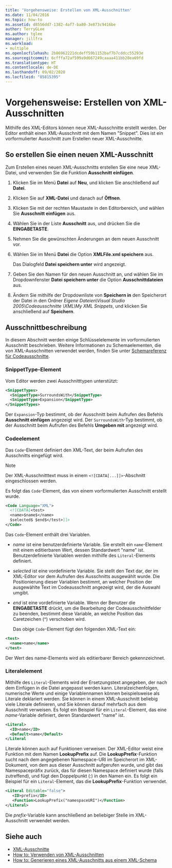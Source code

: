 ```yaml
---
title: 'Vorgehensweise: Erstellen von XML-Ausschnitten'
ms.date: 11/04/2016
ms.topic: how-to
ms.assetid: d8556dd7-1382-4af7-ba80-3e873c9416be
author: TerryGLee
ms.author: tglee
manager: jillfra
ms.workload:
- multiple
ms.openlocfilehash: 2b86962221dcdeff59b1152baf7b7cddcc55293e
ms.sourcegitcommit: 6cfffa72af599a9d667249caaaa411bb28ea69fd
ms.translationtype: HT
ms.contentlocale: de-DE
ms.lasthandoff: 09/02/2020
ms.locfileid: "85815395"
---
```

# <a name="how-to-create-xml-snippets"></a>Vorgehensweise: Erstellen von XML-Ausschnitten

Mithilfe des XML-Editors können neue XML-Ausschnitte erstellt werden. Der Editor enthält einen XML-Ausschnitt mit dem Namen "Snippet". Dies ist ein vorformulierter Ausschnitt zum Erstellen neuer XML-Ausschnitte.

## <a name="to-create-a-new-xml-snippet"></a>So erstellen Sie einen neuen XML-Ausschnitt

Zum Erstellen eines neuen XML-Ausschnitts erstellen Sie eine neue XML-Datei, und verwenden Sie die Funktion **Ausschnitt einfügen**.

1. Klicken Sie im Menü **Datei** auf **Neu**, und klicken Sie anschließend auf **Datei**.

2. Klicken Sie auf **XML-Datei** und danach auf **Öffnen**.

3. Klicken Sie mit der rechten Maustaste in den Editorbereich, und wählen Sie **Ausschnitt einfügen** aus.

4. Wählen Sie in der Liste **Ausschnitt** aus, und drücken Sie die **EINGABETASTE**.

5. Nehmen Sie die gewünschten Änderungen an dem neuen Ausschnitt vor.

6. Wählen Sie im Menü **Datei** die Option **XMLFile.xml speichern** aus.

     Das Dialogfeld **Datei speichern unter** wird angezeigt.

7. Geben Sie den Namen für den neuen Ausschnitt an, und wählen Sie im Dropdownfenster **Datei speichern unter** die Option **Ausschnittdateien** aus.

8. Ändern Sie mithilfe der Dropdownliste von **Speichern in** den Speicherort der Datei in den Ordner *Eigene Dateien\Visual Studio 2005\Codeausschnitte \XML\My XML Snippets*, und klicken Sie anschließend auf **Speichern**.

## <a name="snippet-description"></a>Ausschnittbeschreibung

In diesem Abschnitt werden einige Schlüsselelemente im vorformulierten Ausschnitt beschrieben. Weitere Informationen zu Schemaelementen, die von XML-Ausschnitten verwendet werden, finden Sie unter [Schemareferenz für Codeausschnitte](../ide/code-snippets-schema-reference.md).

### <a name="snippettype-element"></a>SnippetType-Element

Vom Editor werden zwei Ausschnitttypen unterstützt:

```xml
<SnippetTypes>
  <SnippetType>SurroundsWith</SnippetType>
  <SnippetType>Expansion</SnippetType>
</SnippetTypes>
```

Der `Expansion`-Typ bestimmt, ob der Ausschnitt beim Aufrufen des Befehls **Ausschnitt einfügen** angezeigt wird. Der `SurroundsWith`-Typ bestimmt, ob der Ausschnitt beim Aufrufen des Befehls **Umgeben mit** angezeigt wird.

### <a name="code-element"></a>Codeelement

Das `Code`-Element definiert den XML-Text, der beim Aufrufen des Ausschnitts eingefügt wird.

> [!NOTE]
> Der XML-Ausschnitttext muss in einem `<![CDATA[...]]>`-Abschnitt eingeschlossen werden.

Es folgt das `Code`-Element, das von einem vorformulierten Ausschnitt erstellt wurde.

```xml
<Code Language="XML">
  <![CDATA[<test>
  <name>$name$</name>
  $selected$ $end$</test>]]>
</Code>
```

Das `Code`-Element enthält drei Variablen.

- $name$ ist eine benutzerdefinierte Variable. Sie erstellt ein `name`-Element mit einem editierbaren Wert, dessen Standardwert "name" ist. Benutzerdefinierte Variablen werden mithilfe des `Literal`-Elements definiert.

- $selected$ ist eine vordefinierte Variable. Sie stellt den Text dar, der im XML-Editor vor dem Aufrufen des Ausschnitts ausgewählt wurde. Die Positionierung dieser Variablen bestimmt, an welcher Position der ausgewählte Text im Codeausschnitt angezeigt wird, der die Auswahl umgibt.

- $end$ ist eine vordefinierte Variable. Wenn der Benutzer die **EINGABETASTE** drückt, um die Bearbeitung der Codeausschnittfelder zu beenden, bestimmt diese Variable, an welche Position das Caretzeichen (^) verschoben wird.

  Das obige `Code`-Element fügt den folgenden XML-Text ein:

```xml
<test>
  <name>name</name>
</test>
```

Der Wert des name-Elements wird als editierbarer Bereich gekennzeichnet.

### <a name="literal-element"></a>Literalelement

Mithilfe des `Literal`-Elements wird der Ersetzungstext angegeben, der nach dem Einfügen in die Datei angepasst werden kann. Literalzeichenfolgen, numerische Werte und einige Variablennamen können beispielsweise als Literale deklariert werden. Sie können in einem XML-Ausschnitt beliebig viele Literale definieren, und Sie können darauf mehrfach aus dem Ausschnitt verweisen. Es folgt ein Beispiel für ein `Literal`-Element, das eine $name$-Variable definiert, deren Standardwert "name" ist.

```xml
<Literal>
  <ID>name</ID>
  <Default>name</Default>
</Literal
```

Literale können auch auf Funktionen verweisen. Der XML-Editor weist eine Funktion mit dem Namen **LookupPrefix** auf. Die **LookupPrefix**-Funktion sucht nach dem angegebenen Namespace-URI im Speicherort im XML-Dokument, von dem aus dieser Ausschnitt aufgerufen wurde, und gibt das Namespacepräfix zurück, das für diesen Namespace definiert wurde (falls zutreffend), und fügt den Doppelpunkt (:) in den Namen ein. Es folgt ein Beispiel für ein `Literal`-Element, das die **LookupPrefix**-Funktion verwendet.

```xml
<Literal Editable="false">
   <ID>prefix</ID>
   <Function>LookupPrefix("namespaceURI")</Function>
</Literal>
```

Die $prefix$-Variable kann anschließend an beliebiger Stelle im XML-Ausschnitt verwendet werden.

## <a name="see-also"></a>Siehe auch

- [XML-Ausschnitte](../xml-tools/xml-snippets.md)
- [How to: Verwenden von XML-Ausschnitten](../xml-tools/how-to-use-xml-snippets.md)
- [How to: Generieren eines XML-Ausschnitts aus einem XML-Schema](../xml-tools/how-to-generate-an-xml-snippet-from-an-xml-schema.md)
